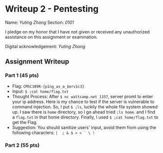 # Writeup 2 - Pentesting

Name: *Yuting Zhong*
Section: *0101*

I pledge on my honor that I have not given or received any unauthorized assistance on this assignment or examination.

Digital acknowledgement: *Yuting Zhong*

## Assignment Writeup

### Part 1 (45 pts)

  -  Flag: ```CMSC389R-{p1ng_as_a_$erv1c3}```
  -  Input: ```$ ;cat home/flag.txt```
  -  Thought Process: After ```$ nc wattsamp.net 1337```, server promt to enter your ip address. Here is my chance to test if the server is vulnerable to command injection. So, I put ```$ ;ls```, luckily the whole file system showed up. I saw there is ```home``` directory, so I go ahead tried ```;ls home```. and I find a ```flag.txt``` in that home directory. Finally, I used ```$ ;cat home/flag.txt``` to get the Flag.
  - Suggestion: You should sanitize users' input, avoid them from using the following characters: ```|  ; & $ > < ` \ ! ```

### Part 2 (55 pts)

